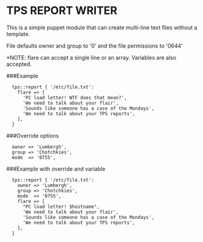 TPS REPORT WRITER
=================
This is a simple puppet module that can create multi-line text files without a template.

File defaults owner and group to '0' and the file permissions to '0644'

*NOTE: flare can accept a single line or an array. Variables are also accepted.

###Example
```
  tps::report { '/etc/file.txt':
    flare => [
      'PC load letter! WTF does that mean?',
      'We need to talk about your flair',
      'Sounds like someone has a case of the Mondays',
      'We need to talk about your TPS reports',
    ],
  }
```

###Override options
```
  owner => 'Lumbergh',
  group => 'Chotchkies',
  mode  => '0755',
```

###Example with override and variable

```
  tps::report { '/etc/file.txt':
    owner => 'Lumbergh',
    group => 'Chotchkies',
    mode  => '0755',
    flare => [
      "PC load letter! $hostname",
      'We need to talk about your flair',
      'Sounds like someone has a case of the Mondays',
      'We need to talk about your TPS reports',
    ],
  }
```


